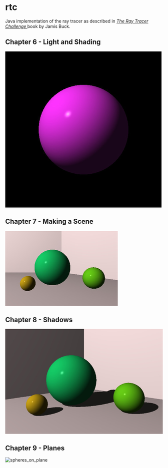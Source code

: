 # rtc
Java implementation of the ray tracer as described in <a href="https://learning.oreilly.com/library/view/the-ray-tracer/9781680506778/">*The Ray Tracer Challenge* </a>book by Jamis Buck.

## Chapter 6 - Light and Shading
![sphere](https://github.com/a93-git/rtc/blob/master/sphere.jpg)

## Chapter 7 - Making a Scene
![sphere2](https://github.com/a93-git/rtc/blob/master/sphere2.jpg)

## Chapter 8 - Shadows
![scene_with_shadows](https://github.com/a93-git/rtc/blob/master/sphere2_with_shadows.jpg)

## Chapter 9 - Planes
![spheres_on_plane]()